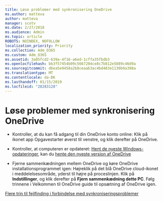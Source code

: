 ```yaml
---
title: Løse problemer med synkronisering OneDrive
ms.author: matteva
author: matteva
manager: scotv
ms.date: 2/27/2018
ms.audience: Admin
ms.topic: article
ROBOTS: NOINDEX, NOFOLLOW
localization_priority: Priority
ms.collection: Adm_O365
ms.custom: Adm_O365
ms.assetid: 3a05fcd2-639a-4f16-a6ed-1cffa35fbdb3
ms.openlocfilehash: bb3f57454b09c5667204ce8c7b812e5889c46d9a
ms.sourcegitcommit: d6ea5e9458a2b8ceaab3ac4bd483e1130b9a398a
ms.translationtype: MT
ms.contentlocale: da-DK
ms.lasthandoff: 01/15/2019
ms.locfileid: "28283128"
---
```

# <a name="fix-onedrive-sync-problems"></a>Løse problemer med synkronisering OneDrive

- Kontroller, at du kan få adgang til din OneDrive konto online: Klik på ikonet app Opgavestarter øverst til venstre, og klik derefter på OneDrive.
    
- Kontroller, at computeren er opdateret: [Hent de nyeste Windows-opdateringer](http://go.microsoft.com/fwlink/p/?LinkId=825773), kan du [hente den nyeste version af OneDrive](https://go.microsoft.com/fwlink/p/?linkid=844652)
    
- Fjerne sammenkædningen mellem OneDrive og køre OneDrive installationsprogrammet igen: Højreklik på det blå OneDrive cloud-ikonet i meddelelsesområde, yderst til højre på proceslinjen. Klik på **Indstillinger**, og klik derefter på **Fjern sammenkædning dette PC**. Følg trinnene i Velkommen til OneDrive guide til opsætning af OneDrive igen.
    
[Flere trin til fejlfinding i forbindelse med synkroniseringsproblemer](https://go.microsoft.com/fwlink/?linkid=866431)
  

